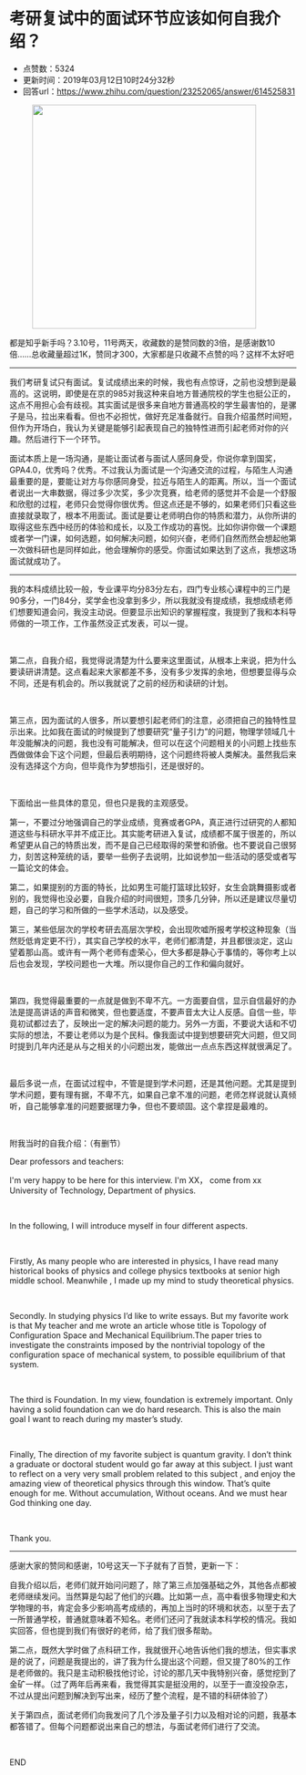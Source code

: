# 考研复试中的面试环节应该如何自我介绍？
- 点赞数：5324
- 更新时间：2019年03月12日10时24分32秒
- 回答url：https://www.zhihu.com/question/23252065/answer/614525831
<body>
 <p></p>
 <figure data-size="normal">
  <img src="https://picx.zhimg.com/50/v2-500adb3c6ef6a3fbf448fc7a21146230_720w.jpg?source=1940ef5c" data-caption="" data-size="normal" data-rawwidth="393" data-rawheight="134" data-original-token="v2-500adb3c6ef6a3fbf448fc7a21146230" data-default-watermark-src="https://picx.zhimg.com/50/v2-f7775a75e3636fb91c029d7236c3f516_720w.jpg?source=1940ef5c" class="content_image" width="393">
 </figure>
 <p data-pid="ouYbTqAQ">都是知乎新手吗？3.10号，11号两天，收藏数的是赞同数的3倍，是感谢数10倍……总收藏量超过1K，赞同才300，大家都是只收藏不点赞的吗？这样不太好吧</p>
 <hr>
 <p data-pid="faX3YJCK">我们考研复试只有面试。复试成绩出来的时候，我也有点惊讶，之前也没想到是最高的。这说明，即使是在京的985对我这种来自地方普通院校的学生也挺公正的，这点不用担心会有歧视。其实面试是很多来自地方普通高校的学生最害怕的，是骡子是马，拉出来看看。但也不必担忧，做好充足准备就行。自我介绍虽然时间短，但作为开场白，我认为关键是能够引起表现自己的独特性进而引起老师对你的兴趣。然后进行下一个环节。</p>
 <p data-pid="Xy1eYjMs">面试本质上是一场沟通，是能让面试者与面试人感同身受，你说你拿到国奖，GPA4.0，优秀吗？优秀。不过我认为面试是一个沟通交流的过程，与陌生人沟通最重要的是，要能让对方与你感同身受，拉近与陌生人的距离。所以，当一个面试者说出一大串数据，得过多少次奖，多少次竞赛，给老师的感觉并不会是一个舒服和欣慰的过程，老师只会觉得你很优秀。但这点还是不够的，如果老师们只看这些直接就录取了，根本不用面试。面试是要让老师明白你的特质和潜力，从你所讲的取得这些东西中经历的体验和成长，以及工作成功的喜悦。比如你讲你做一个课题或者学一门课，如何选题，如何解决问题，如何兴奋，老师们自然而然会想起他第一次做科研也是同样如此，他会理解你的感受。你面试如果达到了这点，我想这场面试就成功了。</p>
 <hr>
 <p data-pid="C-scm45c">我的本科成绩比较一般，专业课平均分83分左右，四门专业核心课程中的三门是90多分，一门84分，奖学金也没拿到多少，所以我就没有提成绩，我想成绩老师们想要知道会问，我没主动说。但要显示出知识的掌握程度，我提到了我和本科导师做的一项工作，工作虽然没正式发表，可以一提。</p>
 <p class="ztext-empty-paragraph"><br></p>
 <p data-pid="sY7Uhecr">第二点，自我介绍，我觉得说清楚为什么要来这里面试，从根本上来说，把为什么要读研讲清楚。这点看起来大家都差不多，没有多少发挥的余地，但想要显得与众不同，还是有机会的。所以我就说了之前的经历和读研的计划。</p>
 <p class="ztext-empty-paragraph"><br></p>
 <p data-pid="czFSIydA">第三点，因为面试的人很多，所以要想引起老师们的注意，必须把自己的独特性显示出来。比如我在面试的时候提到了想要研究“量子引力”的问题，物理学领域几十年没能解决的问题，我也没有可能解决，但可以在这个问题相关的小问题上找些东西做做体会下这个问题，但最后表明期待，这个问题终将被人类解决。虽然我后来没有选择这个方向，但毕竟作为梦想指引，还是很好的。</p>
 <p class="ztext-empty-paragraph"><br></p>
 <p data-pid="phCIENPj">下面给出一些具体的意见，但也只是我的主观感受。</p>
 <p data-pid="4VYFLx9d">第一，不要过分地强调自己的学业成绩，竞赛或者GPA，真正进行过研究的人都知道这些与科研水平并不成正比。其实能考研进入复试，成绩都不属于很差的，所以希望更从自己的特质出发，而不是自己已经取得的荣誉和骄傲。也不要说自己很努力，刻苦这种笼统的话，要举一些例子去说明，比如说参加一些活动的感受或者写一篇论文的体会。</p>
 <p data-pid="jjSXXXLN">第二，如果提别的方面的特长，比如男生可能打篮球比较好，女生会跳舞摄影或者别的，我觉得也没必要，自我介绍的时间很短，顶多几分钟，所以还是建议尽量切题，自己的学习和所做的一些学术活动，以及感受。</p>
 <p data-pid="lc_lSsDD">第三，某些低层次的学校考研去高层次学校，会出现吹嘘所报考学校这种现象（当然贬低肯定更不行），其实自己学校的水平，老师们都清楚，并且都很淡定，这山望着那山高。或许有一两个老师有虚荣心，但大多都是静心于事情的，等你考上以后也会发现，学校问题也一大堆。所以提你自己的工作和偏向就好。</p>
 <p class="ztext-empty-paragraph"><br></p>
 <p data-pid="r3XMMOgU">第四，我觉得最重要的一点就是做到不卑不亢。一方面要自信，显示自信最好的办法是提高讲话的声音和微笑，但也要适度，不要声音太大让人反感。自信一些，毕竟初试都过去了，反映出一定的解决问题的能力。另外一方面，不要说大话和不切实际的想法，不要让老师以为是个民科。像我面试中提到想要研究大问题，但又同时提到几年内还是从与之相关的小问题出发，能做出一点点东西这样就很满足了。</p>
 <p class="ztext-empty-paragraph"><br></p>
 <p data-pid="PhV-piYY">最后多说一点，在面试过程中，不管是提到学术问题，还是其他问题。尤其是提到学术问题，要有理有据，不卑不亢，如果自己拿不准的问题，老师怎样说就认真倾听，自己能够拿准的问题要据理力争，但也不要顽固。这个拿捏是最难的。</p>
 <p class="ztext-empty-paragraph"><br></p>
 <p data-pid="jwftt3bR">附我当时的自我介绍：（有删节）</p>
 <p data-pid="7c3AS67i">Dear professors and teachers:</p>
 <p data-pid="pISOik-x">I'm very happy to be here for this interview. I'm XX， come from xx University of Technology, Department of physics.</p>
 <p class="ztext-empty-paragraph"><br></p>
 <p data-pid="tOVEiS8i">In the following, I will introduce myself in four different aspects.</p>
 <p class="ztext-empty-paragraph"><br></p>
 <p data-pid="UVVUQd7M">Firstly, As many people who are interested in physics, I have read many historical books of physics and college physics textbooks at senior high middle school. Meanwhile , I made up my mind to study theoretical physics.</p>
 <p class="ztext-empty-paragraph"><br></p>
 <p data-pid="CXiKt1oN">Secondly. In studying physics I’d like to write essays. But my favorite work is that My teacher and me wrote an article whose title is Topology of Configuration Space and Mechanical Equilibrium.The paper tries to investigate the constraints imposed by the nontrivial topology of the configuration space of mechanical system, to possible equilibrium of that system.</p>
 <p class="ztext-empty-paragraph"><br></p>
 <p data-pid="3BzYPO8P">The third is Foundation. In my view, foundation is extremely important. Only having a solid foundation can we do hard research. This is also the main goal I want to reach during my master’s study.</p>
 <p class="ztext-empty-paragraph"><br></p>
 <p data-pid="c2c3xAbu">Finally, The direction of my favorite subject is quantum gravity. I don’t think a graduate or doctoral student would go far away at this subject. I just want to reflect on a very very small problem related to this subject , and enjoy the amazing view of theoretical physics through this window. That’s quite enough for me. Without accumulation, Without oceans. And we must hear God thinking one day.</p>
 <p class="ztext-empty-paragraph"><br></p>
 <p data-pid="0BMzDpIm">Thank you.</p>
 <hr>
 <p data-pid="FhyE1OP_">感谢大家的赞同和感谢，10号这天一下子就有了百赞，更新一下：</p>
 <p data-pid="yQc1OaV9">自我介绍以后，老师们就开始问问题了，除了第三点加强基础之外，其他各点都被老师继续发问。当然算是勾起了他们的兴趣。比如第一点，高中看很多物理史和大学物理的书，肯定会多少影响高考成绩的，再加上当时的环境和状态，以至于去了一所普通学校，普通就意味着不知名。老师们还问了我就读本科学校的情况。我如实回答，但也提到我们有很好的老师，给了我们很多帮助。</p>
 <p data-pid="Yf1ks4dM">第二点，既然大学时做了点科研工作，我就很开心地告诉他们我的想法，但实事求是的说了，问题是我提出的，讲了我为什么提出这个问题，但又提了80%的工作是老师做的。我只是主动积极找他讨论，讨论的那几天中我特别兴奋，感觉挖到了金矿一样。（过了两年后再来看，我觉得其实是挺没用的，以至于一直没投杂志，不过从提出问题到解决到写出来，经历了整个流程，是不错的科研体验了）</p>
 <p data-pid="lqfIAIB1">关于第四点，面试老师们向我发问了几个涉及量子引力以及相对论的问题，我基本都答错了。但每个问题都说出来自己的想法，与面试老师们进行了交流。</p>
 <p class="ztext-empty-paragraph"><br></p>
 <p data-pid="PtBmz7bY">END</p>
</body>